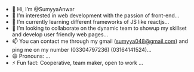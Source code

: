 - 👋 Hi, I’m @SumyyaAnwar
- 👀 I’m interested in web development with the passion of front-end...
- 🌱 I’m currently learning different frameworks of JS like reactjs...
- 💞️ I’m looking to collaborate on the dynamic team to showup my skillset and develop user friendly web pages...
- 📫 You can contact me through my gmail (sumyya048@gmail.com) and ping me on my number (03304797236) (03164141524)...
- 😄 Pronouns: ...
- ⚡ Fun fact: Cooperative, team maker, open to work ...

<!---
SumyyaAnwar/SumyyaAnwar is a ✨ special ✨ repository because its `README.md` (this file) appears on your GitHub profile.
You can click the Preview link to take a look at your changes.
--->
